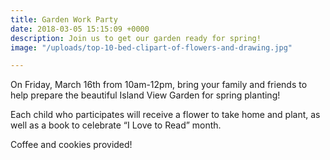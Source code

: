 ```yaml
---
title: Garden Work Party
date: 2018-03-05 15:15:09 +0000
description: Join us to get our garden ready for spring!
image: "/uploads/top-10-bed-clipart-of-flowers-and-drawing.jpg"

---
```

On Friday, March 16th from 10am-12pm, bring your family and friends to help prepare the beautiful Island View Garden for spring planting! 

Each child who participates will receive a flower to take home and plant, as well as a book to celebrate “I Love to Read” month.

Coffee and cookies provided!